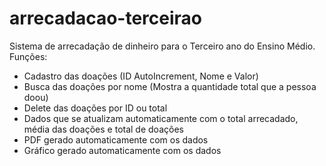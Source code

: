 # arrecadacao-terceirao

Sistema de arrecadação de dinheiro para o Terceiro ano do Ensino Médio. Funções:
- Cadastro das doações (ID AutoIncrement, Nome e Valor)
- Busca das doações por nome (Mostra a quantidade total que a pessoa doou)
- Delete das doações por ID ou total
- Dados que se atualizam automaticamente com o total arrecadado, média das doações e total de doações
- PDF gerado automaticamente com os dados
- Gráfico gerado automaticamente com os dados
